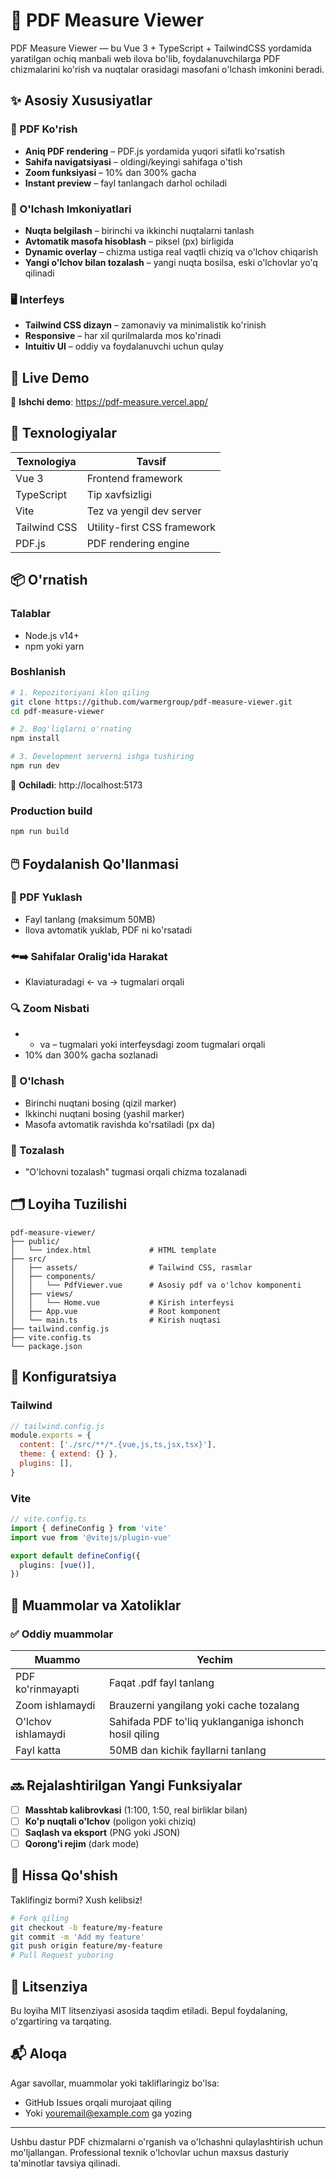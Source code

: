 # 📐 PDF Measure Viewer

PDF Measure Viewer — bu Vue 3 + TypeScript + TailwindCSS yordamida yaratilgan ochiq manbali web ilova bo'lib, foydalanuvchilarga PDF chizmalarini ko'rish va nuqtalar orasidagi masofani o'lchash imkonini beradi.

## ✨ Asosiy Xususiyatlar

### 📄 PDF Ko'rish
- **Aniq PDF rendering** – PDF.js yordamida yuqori sifatli ko'rsatish
- **Sahifa navigatsiyasi** – oldingi/keyingi sahifaga o'tish
- **Zoom funksiyasi** – 10% dan 300% gacha
- **Instant preview** – fayl tanlangach darhol ochiladi

### 📏 O'lchash Imkoniyatlari
- **Nuqta belgilash** – birinchi va ikkinchi nuqtalarni tanlash
- **Avtomatik masofa hisoblash** – piksel (px) birligida
- **Dynamic overlay** – chizma ustiga real vaqtli chiziq va o'lchov chiqarish
- **Yangi o'lchov bilan tozalash** – yangi nuqta bosilsa, eski o'lchovlar yo'q qilinadi

### 🖥️ Interfeys
- **Tailwind CSS dizayn** – zamonaviy va minimalistik ko'rinish
- **Responsive** – har xil qurilmalarda mos ko'rinadi
- **Intuitiv UI** – oddiy va foydalanuvchi uchun qulay

## 🚀 Live Demo
🔗 **Ishchi demo**: https://pdf-measure.vercel.app/

## 🧰 Texnologiyalar

| Texnologiya | Tavsif |
|-------------|--------|
| Vue 3 | Frontend framework |
| TypeScript | Tip xavfsizligi |
| Vite | Tez va yengil dev server |
| Tailwind CSS | Utility-first CSS framework |
| PDF.js | PDF rendering engine |

## 📦 O'rnatish

### Talablar
- Node.js v14+
- npm yoki yarn

### Boshlanish

```bash
# 1. Repozitoriyani klon qiling
git clone https://github.com/warmergroup/pdf-measure-viewer.git
cd pdf-measure-viewer

# 2. Bog'liqlarni o'rnating
npm install

# 3. Development serverni ishga tushiring
npm run dev
```

🔗 **Ochiladi**: http://localhost:5173

### Production build
```bash
npm run build
```

## 🖱️ Foydalanish Qo'llanmasi

### 📁 PDF Yuklash
- Fayl tanlang (maksimum 50MB)
- Ilova avtomatik yuklab, PDF ni ko'rsatadi

### ⬅️➡️ Sahifalar Oralig'ida Harakat
- Klaviaturadagi ← va → tugmalari orqali

### 🔍 Zoom Nisbati
- + va – tugmalari yoki interfeysdagi zoom tugmalari orqali
- 10% dan 300% gacha sozlanadi

### 📐 O'lchash
- Birinchi nuqtani bosing (qizil marker)
- Ikkinchi nuqtani bosing (yashil marker)
- Masofa avtomatik ravishda ko'rsatiladi (px da)

### 🧹 Tozalash
- "O'lchovni tozalash" tugmasi orqali chizma tozalanadi

## 🗂 Loyiha Tuzilishi

```
pdf-measure-viewer/
├── public/
│   └── index.html             # HTML template
├── src/
│   ├── assets/                # Tailwind CSS, rasmlar
│   ├── components/
│   │   └── PdfViewer.vue      # Asosiy pdf va o'lchov komponenti
│   ├── views/
│   │   └── Home.vue           # Kirish interfeysi
│   ├── App.vue                # Root komponent
│   └── main.ts                # Kirish nuqtasi
├── tailwind.config.js
├── vite.config.ts
└── package.json
```

## 🔧 Konfiguratsiya

### Tailwind
```javascript
// tailwind.config.js
module.exports = {
  content: ['./src/**/*.{vue,js,ts,jsx,tsx}'],
  theme: { extend: {} },
  plugins: [],
}
```

### Vite
```typescript
// vite.config.ts
import { defineConfig } from 'vite'
import vue from '@vitejs/plugin-vue'

export default defineConfig({
  plugins: [vue()],
})
```

## 🐞 Muammolar va Xatoliklar

### ✅ Oddiy muammolar

| Muammo | Yechim |
|--------|--------|
| PDF ko'rinmayapti | Faqat .pdf fayl tanlang |
| Zoom ishlamaydi | Brauzerni yangilang yoki cache tozalang |
| O'lchov ishlamaydi | Sahifada PDF to'liq yuklanganiga ishonch hosil qiling |
| Fayl katta | 50MB dan kichik fayllarni tanlang |

## 🔜 Rejalashtirilgan Yangi Funksiyalar

- [ ] **Masshtab kalibrovkasi** (1:100, 1:50, real birliklar bilan)
- [ ] **Ko'p nuqtali o'lchov** (poligon yoki chiziq)
- [ ] **Saqlash va eksport** (PNG yoki JSON)
- [ ] **Qorong'i rejim** (dark mode)

## 🤝 Hissa Qo'shish

Taklifingiz bormi? Xush kelibsiz!

```bash
# Fork qiling
git checkout -b feature/my-feature
git commit -m 'Add my feature'
git push origin feature/my-feature
# Pull Request yuboring
```

## 📄 Litsenziya

Bu loyiha MIT litsenziyasi asosida taqdim etiladi. Bepul foydalaning, o'zgartiring va tarqating.

## 📬 Aloqa

Agar savollar, muammolar yoki takliflaringiz bo'lsa:

- GitHub Issues orqali murojaat qiling
- Yoki youremail@example.com ga yozing

---

Ushbu dastur PDF chizmalarni o'rganish va o'lchashni qulaylashtirish uchun mo'ljallangan. Professional texnik o'lchovlar uchun maxsus dasturiy ta'minotlar tavsiya qilinadi.
